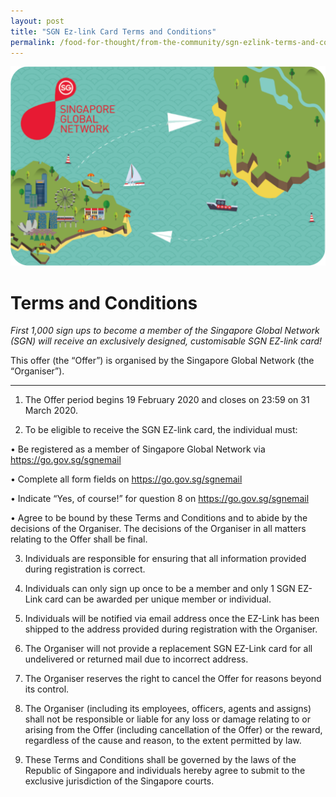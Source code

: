 ```yaml
---
layout: post
title: "SGN Ez-link Card Terms and Conditions"
permalink: /food-for-thought/from-the-community/sgn-ezlink-terms-and-conditions
---
```


![Image](/images/stories/2019/sgnezlink2020.png)

# Terms and Conditions

_First 1,000 sign ups to become a member of the Singapore Global Network (SGN) will receive an exclusively designed, customisable SGN EZ-link card!_

This offer (the “Offer”) is organised by the Singapore Global Network (the “Organiser”).
<hr>

1. The Offer period begins 19 February 2020 and closes on 23:59 on 31 March 2020.

2. To be eligible to receive the SGN EZ-link card, the individual must:

•  Be registered as a member of Singapore Global Network via https://go.gov.sg/sgnemail

•  Complete all form fields on https://go.gov.sg/sgnemail

•  Indicate “Yes, of course!” for question 8 on https://go.gov.sg/sgnemail

•  Agree to be bound by these Terms and Conditions and to abide by the decisions of the Organiser. The decisions of the Organiser in all matters relating to the Offer shall be final.

3.    Individuals are responsible for ensuring that all information provided during registration is correct.

4.    Individuals can only sign up once to be a member and only 1 SGN EZ-Link card can be awarded per unique member or individual.

5.    Individuals will be notified via email address once the EZ-Link has been shipped to the address provided during registration with the Organiser.

6.    The Organiser will not provide a replacement SGN EZ-Link card for all undelivered or returned mail due to incorrect address.

7.    The Organiser reserves the right to cancel the Offer for reasons beyond its control.

8.    The Organiser (including its employees, officers, agents and assigns) shall not be responsible or liable for any loss or damage relating to or arising from the Offer (including cancellation of the Offer) or the reward, regardless of the cause and reason, to the extent permitted by law.

9.    These Terms and Conditions shall be governed by the laws of the Republic of Singapore and individuals hereby agree to submit to the exclusive jurisdiction of the Singapore courts.
